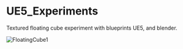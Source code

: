 # UE5_Experiments

 Textured floating cube experiment with blueprints UE5, and blender.


![FloatingCube1](https://github.com/user-attachments/assets/cb37f86e-a74b-418b-aa0d-f7db127da45d)
